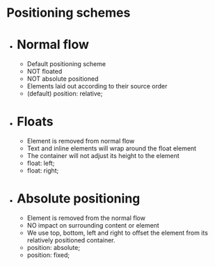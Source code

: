 # Positioning schemes


- # Normal flow

    - Default positioning scheme
    - NOT floated
    - NOT absolute positioned
    - Elements laid out according to their source order
    - (default) position: relative;


- # Floats

    - Element is removed from normal flow
    - Text and inline elements will wrap around the float element
    - The container will not adjust its height to the element
    - float: left;
    - float: right;


- # Absolute positioning

    - Element is removed from the normal flow
    - NO impact on surrounding content or element
    - We use top, bottom, left and right to offset the element from its relatively positioned container.
    - position: absolute;
    - position: fixed;